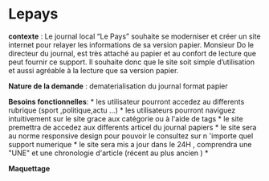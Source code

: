 # Lepays


**contexte** : Le journal local “Le Pays” souhaite se moderniser et créer un site internet pour relayer les informations de sa version papier. Monsieur Do le directeur du journal, est très attaché au papier et au confort de lecture que peut fournir ce support. Il souhaite donc que le site soit simple d’utilisation et aussi agréable à la lecture que sa version papier.

**Nature de la demande** : dematerialisation du journal format papier 

**Besoins fonctionnelles**:
    * les utilisateur pourront accedez au differents rubrique (sport ,politique,actu ...)
    * les utilisateurs pourront naviguez intuitivement sur le site grace aux catégorie ou à l'aide de tags
    * le site premettra de accedez aux differents articel du journal papiers
    * le site sera au norme responsive design pour pouvoir le consultez sur n 'importe quel support numerique 
    * le site sera mis a jour dans le 24H , comprendra une "UNE" et une chronologie d'article (récent au plus ancien )
    *


**Maquettage** 